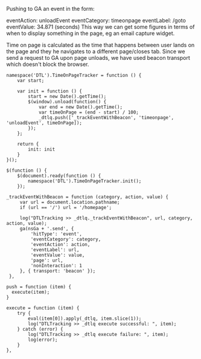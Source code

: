 Pushing to GA an event in the form:

eventAction: unloadEvent
eventCategory: timeonpage
eventLabel:   /goto
eventValue: 34.871 (seconds)
This way we can get some figures in terms of when to display something in the page, eg an email capture widget.

Time on page is calculated as the time that happens between user lands on the page and they he navigates to a different page/closes tab.
Since we send a request to GA upon page unloads, we have used beacon transport which doesn't block the browser.


```
namespace('DTL').TimeOnPageTracker = function () {
    var start;

    var init = function () {
        start = new Date().getTime();
        $(window).unload(function() {
            var end = new Date().getTime();
            var timeOnPage = (end - start) / 100;
            _dtlq.push(['_trackEventWithBeacon', 'timeonpage', 'unloadEvent', timeOnPage]);
        });
    };

    return {
        init: init
    }
}();

$(function () {
    $(document).ready(function () {
        namespace('DTL').TimeOnPageTracker.init();
    });
```

```
_trackEventWithBeacon = function (category, action, value) {
     var url = document.location.pathname;
     if (url == '/') url = '/homepage';
 
     log("DTLTracking >> _dtlq._trackEventWithBeacon", url, category, action, value);
     ga(nsGa + '.send', {
         'hitType': 'event',
         'eventCategory': category,
         'eventAction': action,
         'eventLabel': url,
         'eventValue': value,
         'page': url,
         'nonInteraction': 1
     }, { transport: 'beacon' });
 },

push = function (item) {
  execute(item);
}

execute = function (item) {
    try {
        eval(item[0]).apply(_dtlq, item.slice(1));
        log("DTLTracking >> _dtlq execute successful: ", item);
    } catch (error) {
        log("DTLTracking >> _dtlq execute failure: ", item);
        log(error);
    }
},
```

